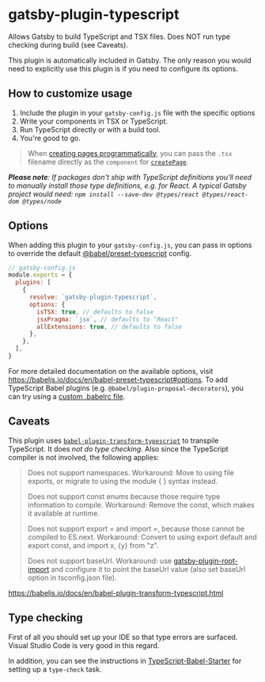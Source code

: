 # gatsby-plugin-typescript

Allows Gatsby to build TypeScript and TSX files. Does NOT run type checking during build (see Caveats).

This plugin is automatically included in Gatsby. The only reason you would need to explicitly use this plugin is if you need to configure its options.

## How to customize usage

1.  Include the plugin in your `gatsby-config.js` file with the specific options
1.  Write your components in TSX or TypeScript.
1.  Run TypeScript directly or with a build tool.
1.  You're good to go.

> When [creating pages programmatically](/docs/programmatically-create-pages-from-data/#creating-pages), you can pass the `.tsx` filename directly as the `component` for [`createPage`](/docs/reference/config-files/actions/#createPage).

_**Please note**: If packages don't ship with TypeScript definitions you'll need to manually install those type definitions, e.g. for React. A typical Gatsby project would need: `npm install --save-dev @types/react @types/react-dom @types/node`_

## Options

When adding this plugin to your `gatsby-config.js`, you can pass in options to override the default [@babel/preset-typescript](https://babeljs.io/docs/en/babel-preset-typescript#options) config.

```javascript
// gatsby-config.js
module.exports = {
  plugins: [
    {
      resolve: `gatsby-plugin-typescript`,
      options: {
        isTSX: true, // defaults to false
        jsxPragma: `jsx`, // defaults to "React"
        allExtensions: true, // defaults to false
      },
    },
  ],
}
```

For more detailed documentation on the available options, visit https://babeljs.io/docs/en/babel-preset-typescript#options.
To add TypeScript Babel plugins (e.g. `@babel/plugin-proposal-decorators`), you can try using a [custom .babelrc file](https://www.gatsbyjs.com/docs/babel/#how-to-use-a-custom-babelrc-file).

## Caveats

This plugin uses [`babel-plugin-transform-typescript`](https://babeljs.io/docs/en/babel-plugin-transform-typescript.html)
to transpile TypeScript. It does _not do type checking_. Also since the TypeScript
compiler is not involved, the following applies:

> Does not support namespaces.
> Workaround: Move to using file exports, or
> migrate to using the module { } syntax instead.
>
> Does not support const enums because those require
> type information to compile. Workaround: Remove the
> const, which makes it available at runtime.
>
> Does not support export = and import =, because those
> cannot be compiled to ES.next. Workaround: Convert
> to using export default and export const,
> and import x, {y} from "z".
>
> Does not support baseUrl.
> Workaround: use [gatsby-plugin-root-import](https://www.gatsbyjs.com/plugins/gatsby-plugin-root-import/)
> and configure it to point the baseUrl value (also set baseUrl option in tsconfig.json file).

https://babeljs.io/docs/en/babel-plugin-transform-typescript.html

## Type checking

First of all you should set up your IDE so that type errors are surfaced.
Visual Studio Code is very good in this regard.

In addition, you can see the instructions in [TypeScript-Babel-Starter](https://github.com/Microsoft/TypeScript-Babel-Starter)
for setting up a `type-check` task.
